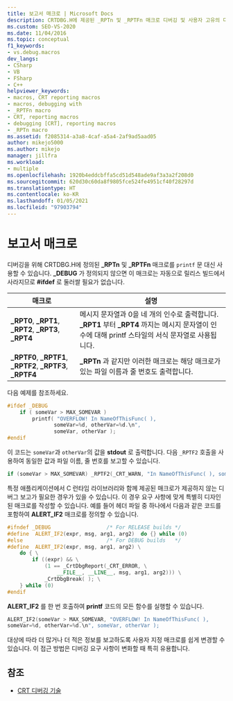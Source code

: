 ```yaml
---
title: 보고서 매크로 | Microsoft Docs
description: CRTDBG.H에 제공된 _RPTn 및 _RPTFn 매크로 디버깅 및 사용자 고유의 디버깅 매크로 만들기에 대해 알아봅니다.
ms.custom: SEO-VS-2020
ms.date: 11/04/2016
ms.topic: conceptual
f1_keywords:
- vs.debug.macros
dev_langs:
- CSharp
- VB
- FSharp
- C++
helpviewer_keywords:
- macros, CRT reporting macros
- macros, debugging with
- _RPTFn macro
- CRT, reporting macros
- debugging [CRT], reporting macros
- _RPTn macro
ms.assetid: f2085314-a3a8-4caf-a5a4-2af9ad5aad05
author: mikejo5000
ms.author: mikejo
manager: jillfra
ms.workload:
- multiple
ms.openlocfilehash: 1920b4eddcbffa5cd51d548ade9af3a3a2f208d0
ms.sourcegitcommit: 620d30c60da8f9805fce524fe4951cf40f28297d
ms.translationtype: HT
ms.contentlocale: ko-KR
ms.lasthandoff: 01/05/2021
ms.locfileid: "97903794"
---
```

# <a name="macros-for-reporting"></a>보고서 매크로
디버깅을 위해 CRTDBG.H에 정의된 **_RPTn** 및 **_RPTFn** 매크로를 `printf` 문 대신 사용할 수 있습니다. **_DEBUG** 가 정의되지 않으면 이 매크로는 자동으로 릴리스 빌드에서 사라지므로 **#ifdef** 로 둘러쌀 필요가 없습니다.

|매크로|설명|
|-----------|-----------------|
|**_RPT0**, **_RPT1**, **_RPT2**, **_RPT3**, **_RPT4**|메시지 문자열과 0을 네 개의 인수로 출력합니다. **_RPT1** 부터 **_RPT4** 까지는 메시지 문자열이 인수에 대해 printf 스타일의 서식 문자열로 사용됩니다.|
|**_RPTF0**, **_RPTF1**, **_RPTF2**, **_RPTF3**, **_RPTF4**|**_RPTn** 과 같지만 이러한 매크로는 해당 매크로가 있는 파일 이름과 줄 번호도 출력합니다.|

 다음 예제를 참조하세요.

```cpp
#ifdef _DEBUG
    if ( someVar > MAX_SOMEVAR )
        printf( "OVERFLOW! In NameOfThisFunc( ),
               someVar=%d, otherVar=%d.\n",
               someVar, otherVar );
#endif
```

 이 코드는 `someVar`과 `otherVar`의 값을 **stdout** 로 출력합니다. 다음 `_RPTF2` 호출을 사용하여 동일한 값과 파일 이름, 줄 번호를 보고할 수 있습니다.

```cpp
if (someVar > MAX_SOMEVAR) _RPTF2(_CRT_WARN, "In NameOfThisFunc( ), someVar= %d, otherVar= %d\n", someVar, otherVar );
```

특정 애플리케이션에서 C 런타임 라이브러리와 함께 제공된 매크로가 제공하지 않는 디버그 보고가 필요한 경우가 있을 수 있습니다. 이 경우 요구 사항에 맞게 특별히 디자인된 매크로를 작성할 수 있습니다. 예를 들어 헤더 파일 중 하나에서 다음과 같은 코드를 포함하여 **ALERT_IF2** 매크로를 정의할 수 있습니다.

```cpp
#ifndef _DEBUG                  /* For RELEASE builds */
#define  ALERT_IF2(expr, msg, arg1, arg2)  do {} while (0)
#else                           /* For DEBUG builds   */
#define  ALERT_IF2(expr, msg, arg1, arg2) \
    do { \
        if ((expr) && \
            (1 == _CrtDbgReport(_CRT_ERROR, \
                __FILE__, __LINE__, msg, arg1, arg2))) \
            _CrtDbgBreak( ); \
    } while (0)
#endif
```

 **ALERT_IF2** 를 한 번 호출하여 **printf** 코드의 모든 함수를 실행할 수 있습니다.

```cpp
ALERT_IF2(someVar > MAX_SOMEVAR, "OVERFLOW! In NameOfThisFunc( ),
someVar=%d, otherVar=%d.\n", someVar, otherVar );
```

 대상에 따라 더 많거나 더 적은 정보를 보고하도록 사용자 지정 매크로를 쉽게 변경할 수 있습니다. 이 접근 방법은 디버깅 요구 사항이 변화할 때 특히 유용합니다.

## <a name="see-also"></a>참조
- [CRT 디버깅 기술](../debugger/crt-debugging-techniques.md)
